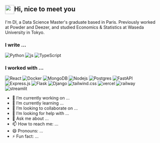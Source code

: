 ## <img src="https://media.tenor.com/ch3Q8AWTLAsAAAAi/blob-bounce.gif" height="30" style="vertical-align: middle;" />Hi, nice to meet you

I'm Dl, a Data Science Master's graduate based in Paris. Previously worked at Powder and Deezer, and studied Economics & Statistics at Waseda University in Tokyo. 

### I write ...
<p>
  <img alt="Python" src="https://img.shields.io/badge/Python-3776AB?logo=python&logoColor=fff" />
  <img alt="js" src="https://img.shields.io/badge/JavaScript-F7DF1E?logo=javascript&logoColor=000" />
  <img alt="TypeScript" src="https://img.shields.io/badge/TypeScript-3178C6?logo=typescript&logoColor=fff" />
</p>

### I worked with ...
<p>
  <img alt="React" src="https://img.shields.io/badge/React-%2320232a.svg?logo=react&logoColor=%2361DAFB)" />
  <img alt="Docker" src="https://img.shields.io/badge/-Docker-46a2f1?style=flat-square&logo=docker&logoColor=white" />
  <img alt="MongoDB" src="https://img.shields.io/badge/-MongoDB-13aa52?style=flat-square&logo=mongodb&logoColor=white" />
  <img alt="Nodejs" src="https://img.shields.io/badge/-Nodejs-43853d?style=flat-square&logo=Node.js&logoColor=white" />
  <img alt="Postgres" src="https://img.shields.io/badge/Postgres-%23316192.svg?logo=postgresql&logoColor=white" />
  <img alt="FastAPI" scr="https://img.shields.io/badge/FastAPI-009485.svg?logo=fastapi&logoColor=white)" />
  <img alt="Express.js" scr="https://img.shields.io/badge/Express.js-%23404d59.svg?logo=express&logoColor=%2361DAFB)" />
  <img alt="Flask" scr="https://img.shields.io/badge/Flask-000?logo=flask&logoColor=fff)" />
  <img alt="Django" scr="https://img.shields.io/badge/Django-%23092E20.svg?logo=django&logoColor=white)" />
  <img alt="tailwind.css" scr="https://img.shields.io/badge/Tailwind%20CSS-%2338B2AC.svg?logo=tailwind-css&logoColor=white" />
  <img alt="vercel" src="https://img.shields.io/badge/Vercel-%23000000.svg?logo=vercel&logoColor=white)" />
  <img alt="railway" src="https://img.shields.io/badge/Railway-%23000000.svg?logo=railway&logoColor=white)" />
  <img alt="streamlit" scr="https://img.shields.io/badge/Streamlit-%23000000.svg?logo=railway&logoColor=white)" />
  <img alt="" scr="" />
  <img alt="" scr="" />
  <img alt="" scr="" />
</p>  

- 🔭 I’m currently working on ...
- 🌱 I’m currently learning ...
- 👯 I’m looking to collaborate on ...
- 🤔 I’m looking for help with ...
- 💬 Ask me about ...
- 📫 How to reach me: ...
- 😄 Pronouns: ...
- ⚡ Fun fact: ...
